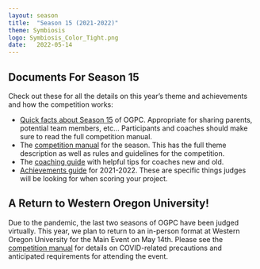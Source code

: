 ```yaml
---
layout: season
title:  "Season 15 (2021-2022)"
theme: Symbiosis
logo: Symbiosis_Color_Tight.png
date:   2022-05-14
---
```


## Documents For Season 15

Check out these for all the details on this year’s theme and achievements and how the competition works:

* [Quick facts about Season 15](/assets/files/season15/OGPC-15-Quick-Facts.pdf) of OGPC. Appropriate for sharing parents, potential team members, etc… Participants and coaches should make sure to read the full competition manual.
* The [competition manual](/assets/files/season15/Competition-Manual-2022.pdf) for the season. This has the full theme description as well as rules and guidelines for the competition.
* The [coaching guide](/assets/files/season15/Coaching-Guide-2022.pdf) with helpful tips for coaches new and old.
* [Achievements guide](/assets/files/season15/2022-Achievement-Guide.pdf) for 2021-2022. These are specific things judges will be looking for when scoring your project.

## A Return to Western Oregon University!

Due to the pandemic, the last two seasons of OGPC have been judged virtually. This year, we plan to return to an in-person format at Western Oregon University for the Main Event on May 14th. Please see the [competition manual](/assets/files/season15/Competition-Manual-2022.pdf) for details on COVID-related precautions and anticipated requirements for attending the event. 